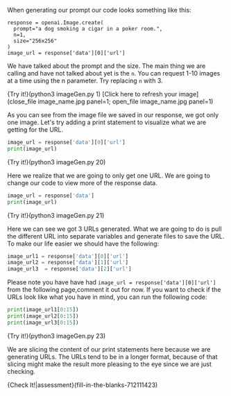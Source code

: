 When generating our prompt our code looks something like this:
``` python-hide-clipboard
response = openai.Image.create(
  prompt="a dog smoking a cigar in a poker room.",
  n=1,
  size="256x256"
)
image_url = response['data'][0]['url']
```
We have talked about the prompt and the size. The main thing we are calling and have not talked about yet is the `n`. You can request 1-10 images at a time using the n parameter. Try replacing `n` with 3.

{Try it!}(python3 imageGen.py 1)
[Click here to refresh your image](close_file image_name.jpg panel=1; open_file image_name.jpg panel=1) 

As you can see from the image file we saved in our response, we got only one image. Let's try adding a print statement to visualize what we are getting for the URL. 
```python 
image_url = response['data'][0]['url']
print(image_url)
```
{Try it!}(python3 imageGen.py 20)

Here we realize that we are going to only get one URL. We are going to change our code to view more of the response data.

```python
image_url = response['data']
print(image_url)
```

{Try it!}(python3 imageGen.py 21)

Here we can see we got 3 URLs generated. What we are going to do is pull the different URL into separate variables and generate files to save the URL. To make our life easier we should have the following:
```python
image_url1 = response['data'][0]['url']
image_url2 = response['data'][1]['url']
image_url3  = response['data'][2]['url']
```
Please note you have have had `image_url = response['data'][0]['url']` from the following page,comment it out for now. If you want to check if the URLs look like what you have in mind, you can run the following code:
```python
print(image_url1[0:15])
print(image_url2[0:15])
print(image_url3[0:15])
```
{Try it!}(python3 imageGen.py 23)

We are slicing the content of our print statements here because we are generating URLs. The URLs tend to be in a longer format, because of that slicing might make the result more pleasing to the eye since we are just checking. 


{Check It!|assessment}(fill-in-the-blanks-712111423)
